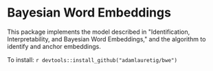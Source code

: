 # Bayesian Word Embeddings 
This package implements the model described in "Identification, Interpretability, and Bayesian Word Embeddings," and the algorithm to identify and anchor embeddings. 

To install:
`r
devtools::install_github("adamlauretig/bwe")
`
